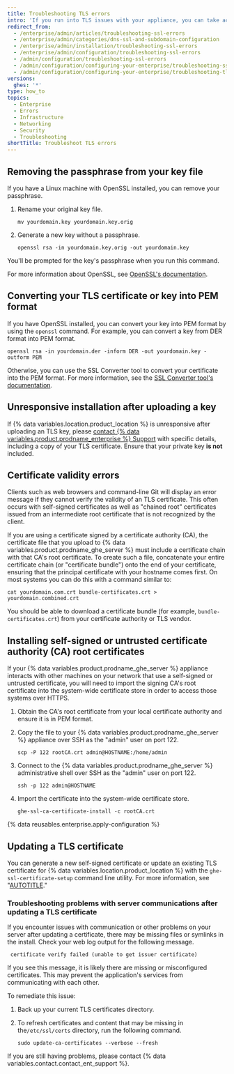 ```yaml
---
title: Troubleshooting TLS errors
intro: 'If you run into TLS issues with your appliance, you can take actions to resolve them.'
redirect_from:
  - /enterprise/admin/articles/troubleshooting-ssl-errors
  - /enterprise/admin/categories/dns-ssl-and-subdomain-configuration
  - /enterprise/admin/installation/troubleshooting-ssl-errors
  - /enterprise/admin/configuration/troubleshooting-ssl-errors
  - /admin/configuration/troubleshooting-ssl-errors
  - /admin/configuration/configuring-your-enterprise/troubleshooting-ssl-errors
  - /admin/configuration/configuring-your-enterprise/troubleshooting-tls-errors
versions:
  ghes: '*'
type: how_to
topics:
  - Enterprise
  - Errors
  - Infrastructure
  - Networking
  - Security
  - Troubleshooting
shortTitle: Troubleshoot TLS errors
---
```

## Removing the passphrase from your key file

If you have a Linux machine with OpenSSL installed, you can remove your passphrase.

1. Rename your original key file.

   ```shell
   mv yourdomain.key yourdomain.key.orig
   ```

1. Generate a new key without a passphrase.

   ```shell
   openssl rsa -in yourdomain.key.orig -out yourdomain.key
   ```

You'll be prompted for the key's passphrase when you run this command.

For more information about OpenSSL, see [OpenSSL's documentation](https://www.openssl.org/docs/).

## Converting your TLS certificate or key into PEM format

If you have OpenSSL installed, you can convert your key into PEM format by using the `openssl` command. For example, you can convert a key from DER format into PEM format.

```shell
openssl rsa -in yourdomain.der -inform DER -out yourdomain.key -outform PEM
```

Otherwise, you can use the SSL Converter tool to convert your certificate into the PEM format. For more information, see the [SSL Converter tool's documentation](https://www.sslshopper.com/ssl-converter.html).

## Unresponsive installation after uploading a key

If {% data variables.location.product_location %} is unresponsive after uploading an TLS key, please [contact {% data variables.product.prodname_enterprise %} Support](https://enterprise.github.com/support) with specific details, including a copy of your TLS certificate. Ensure that your private key **is not** included.

## Certificate validity errors

Clients such as web browsers and command-line Git will display an error message if they cannot verify the validity of an TLS certificate. This often occurs with self-signed certificates as well as "chained root" certificates issued from an intermediate root certificate that is not recognized by the client.

If you are using a certificate signed by a certificate authority (CA), the certificate file that you upload to {% data variables.product.prodname_ghe_server %} must include a certificate chain with that CA's root certificate. To create such a file, concatenate your entire certificate chain (or "certificate bundle") onto the end of your certificate, ensuring that the principal certificate with your hostname comes first. On most systems you can do this with a command similar to:

```shell
cat yourdomain.com.crt bundle-certificates.crt > yourdomain.combined.crt
```

You should be able to download a certificate bundle (for example, `bundle-certificates.crt`) from your certificate authority or TLS vendor.

## Installing self-signed or untrusted certificate authority (CA) root certificates

If your {% data variables.product.prodname_ghe_server %} appliance interacts with other machines on your network that use a self-signed or untrusted certificate, you will need to import the signing CA's root certificate into the system-wide certificate store in order to access those systems over HTTPS.

1. Obtain the CA's root certificate from your local certificate authority and ensure it is in PEM format.
1. Copy the file to your {% data variables.product.prodname_ghe_server %} appliance over SSH as the "admin" user on port 122.

   ```shell
   scp -P 122 rootCA.crt admin@HOSTNAME:/home/admin
   ```

1. Connect to the {% data variables.product.prodname_ghe_server %} administrative shell over SSH as the "admin" user on port 122.

   ```shell
   ssh -p 122 admin@HOSTNAME
   ```

1. Import the certificate into the system-wide certificate store.

   ```shell
   ghe-ssl-ca-certificate-install -c rootCA.crt
   ```

{% data reusables.enterprise.apply-configuration %}

## Updating a TLS certificate

You can generate a new self-signed certificate or update an existing TLS certificate for {% data variables.location.product_location %} with the `ghe-ssl-certificate-setup` command line utility. For more information, see "[AUTOTITLE](/admin/configuration/configuring-your-enterprise/command-line-utilities#ghe-ssl-ca-certificate-setup)."

### Troubleshooting problems with server communications after updating a TLS certificate

If you encounter issues with communication or other problems on your server after updating a certificate, there may be missing files or symlinks in the install. Check your web log output for the following message.

```text
 certificate verify failed (unable to get issuer certificate)
```

If you see this message, it is likely there are missing or misconfigured certificates. This may prevent the application's services from communicating with each other.

To remediate this issue:

1. Back up your current TLS certificates directory.
1. To refresh certificates and content that may be missing in the`/etc/ssl/certs` directory, run the following command.

   ```shell copy
   sudo update-ca-certificates --verbose --fresh
   ```

If you are still having problems, please contact {% data variables.contact.contact_ent_support %}.
